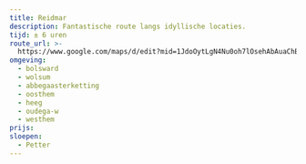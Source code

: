 ```yaml
---
title: Reidmar
description: Fantastische route langs idyllische locaties.
tijd: ± 6 uren
route_url: >-
  https://www.google.com/maps/d/edit?mid=1JdoOytLgN4Nu0oh7lOsehAbAuaChBqb8&amp;z=11
omgeving:
  - bolsward
  - wolsum
  - abbegaasterketting
  - oosthem
  - heeg
  - oudega-w
  - westhem
prijs:
sloepen:
  - Petter
---
```

